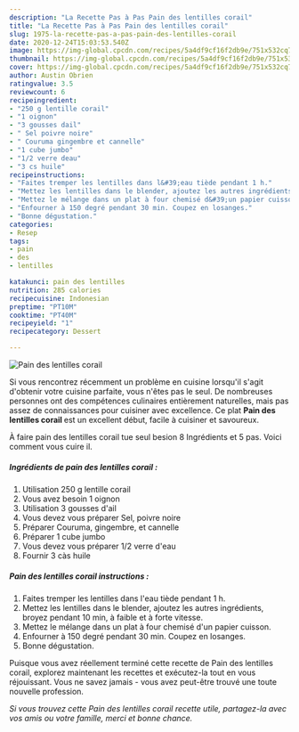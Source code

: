 ```yaml
---
description: "La Recette Pas à Pas Pain des lentilles corail"
title: "La Recette Pas à Pas Pain des lentilles corail"
slug: 1975-la-recette-pas-a-pas-pain-des-lentilles-corail
date: 2020-12-24T15:03:53.540Z
image: https://img-global.cpcdn.com/recipes/5a4df9cf16f2db9e/751x532cq70/pain-des-lentilles-corail-photo-principale-de-la-recette.jpg
thumbnail: https://img-global.cpcdn.com/recipes/5a4df9cf16f2db9e/751x532cq70/pain-des-lentilles-corail-photo-principale-de-la-recette.jpg
cover: https://img-global.cpcdn.com/recipes/5a4df9cf16f2db9e/751x532cq70/pain-des-lentilles-corail-photo-principale-de-la-recette.jpg
author: Austin Obrien
ratingvalue: 3.5
reviewcount: 6
recipeingredient:
- "250 g lentille corail"
- "1 oignon"
- "3 gousses dail"
- " Sel poivre noire"
- " Couruma gingembre et cannelle"
- "1 cube jumbo"
- "1/2 verre deau"
- "3 cs huile"
recipeinstructions:
- "Faites tremper les lentilles dans l&#39;eau tiède pendant 1 h."
- "Mettez les lentilles dans le blender, ajoutez les autres ingrédients, broyez pendant 10 min, à faible et à forte vitesse."
- "Mettez le mélange dans un plat à four chemisé d&#39;un papier cuisson."
- "Enfourner à 150 degré pendant 30 min. Coupez en losanges."
- "Bonne dégustation."
categories:
- Resep
tags:
- pain
- des
- lentilles

katakunci: pain des lentilles 
nutrition: 285 calories
recipecuisine: Indonesian
preptime: "PT10M"
cooktime: "PT40M"
recipeyield: "1"
recipecategory: Dessert

---
```



![Pain des lentilles corail](https://img-global.cpcdn.com/recipes/5a4df9cf16f2db9e/751x532cq70/pain-des-lentilles-corail-photo-principale-de-la-recette.jpg)

Si vous rencontrez récemment un problème en cuisine lorsqu'il s'agit d'obtenir votre cuisine parfaite, vous n'êtes pas le seul. De nombreuses personnes ont des compétences culinaires entièrement naturelles, mais pas assez de connaissances pour cuisiner avec excellence. Ce plat <strong> Pain des lentilles corail </strong> est un excellent début, facile à cuisiner et savoureux.

<!--inarticleads1-->

À faire pain des lentilles corail tue seul besion 8 Ingrédients et 5 pas. Voici comment vous cuire il.

##### Ingrédients de pain des lentilles corail :

1. Utilisation 250 g lentille corail
1. Vous avez besoin 1 oignon
1. Utilisation 3 gousses d&#39;ail
1. Vous devez vous préparer  Sel, poivre noire
1. Préparer  Couruma, gingembre, et cannelle
1. Préparer 1 cube jumbo
1. Vous devez vous préparer 1/2 verre d&#39;eau
1. Fournir 3 càs huile




<!--inarticleads2-->

##### Pain des lentilles corail instructions :

1. Faites tremper les lentilles dans l&#39;eau tiède pendant 1 h.
1. Mettez les lentilles dans le blender, ajoutez les autres ingrédients, broyez pendant 10 min, à faible et à forte vitesse.
1. Mettez le mélange dans un plat à four chemisé d&#39;un papier cuisson.
1. Enfourner à 150 degré pendant 30 min. Coupez en losanges.
1. Bonne dégustation.




<!--inarticleads1-->

<p>
Puisque vous avez réellement terminé cette recette de Pain des lentilles corail, explorez maintenant les recettes et exécutez-la tout en vous réjouissant. Vous ne savez jamais - vous avez peut-être trouvé une toute nouvelle profession.
</p>

<p>
<i>Si vous trouvez cette Pain des lentilles corail recette utile, partagez-la avec vos amis ou votre famille, merci et bonne chance.</i>
</p>
